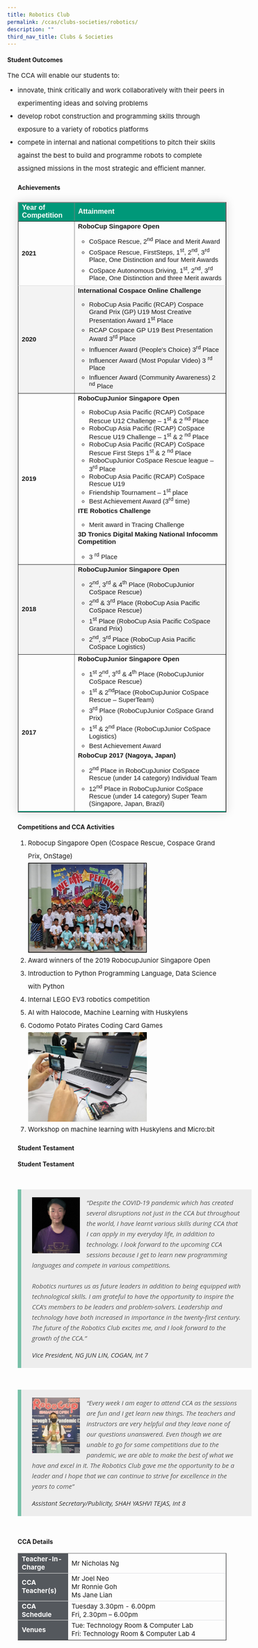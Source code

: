 ```yaml
---
title: Robotics Club
permalink: /ccas/clubs-societies/robotics/
description: ""
third_nav_title: Clubs & Societies
---
```

<h4><strong>Student Outcomes</strong></h4>

<p style="font-size:15px;">The CCA will enable our students to:</p>

<ul style="margin-top:-5px">
<li style="font-size:15px; line-height:2;">innovate, think critically and work collaboratively with their peers in experimenting ideas and solving problems</li>
<li style="font-size:15px; line-height:2;">develop robot construction and programming skills through exposure to a variety of robotics platforms</li>
<li style="font-size:15px; line-height:2;">compete in internal and national competitions to pitch their skills against the best to build and programme robots to complete assigned missions in the most strategic and efficient manner.</li>
	
	
<h4><strong>Achievements</strong></h4>

<table style="border-collapse: collapse;margin: 25px 0;font-size:15px;font-family: sans-serif;box-shadow: 0 0 20px rgba(0, 0, 0, 0.15);" border="1">
	
<thead style="background-color: #009879; font-weight: bold; font-size: 16px;">
	<tr>
			<td style="text-align:left;color:white;">Year of Competition</td>
			<td style="text-align:left;color:white;">Attainment</td>
		</tr>
	</thead>
<tbody>
	
<tr style="border-bottom: 1px solid #dddddd;">
<td><strong>2021</strong></td>
	<td style="font-size:15px;"><strong>RoboCup Singapore Open</strong>
		<br>
		<ul>
			<li style="font-size:15px;margin-bottom:5px;">CoSpace Rescue, 2<sup>nd</sup> Place and Merit Award</li>
                                <li style="font-size:15px;margin-bottom:5px;">CoSpace Rescue, FirstSteps, 1<sup>st</sup>, 2<sup>nd</sup>, 3<sup>rd</sup> Place, One Distinction and four Merit Awards</li>
                               <li style="font-size:15px;margin-bottom:5px;">CoSpace Autonomous Driving,  1<sup>st</sup>, 2<sup>nd</sup>, 3<sup>rd</sup> Place, One Distinction and three Merit awards</li>
		</ul>
	</td>
</tr>
															
<tr style="background-color: #f3f3f3;">
<td style="font-size:15px;"><strong>2020</strong></td>
	<td style="font-size:15px;"><strong>International Cospace Online Challenge</strong>
		<ul> 
			<li style="font-size:15px;margin-bottom:5px;">RoboCup Asia Pacific (RCAP) Cospace Grand Prix (GP) U19 Most Creative Presentation Award 1<sup>st</sup> Place</li>
                                <li style="font-size:15px;margin-bottom:5px;">RCAP Cospace GP U19 Best Presentation Award 3<sup>rd</sup> Place</li>
                                <li style="font-size:15px;margin-bottom:5px;">Influencer Award (People's Choice) 3<sup>rd</sup> Place</li>
                                <li style="font-size:15px;margin-bottom:5px;">Influencer Award (Most Popular Video) 3 <sup>rd</sup> Place</li>
                                <li style="font-size:15px;margin-bottom:5px;">Influencer Award (Community Awareness) 2 <sup>nd</sup> Place</li>
		</ul>
	</td>
</tr>

<tr>
<td style="font-size:15px;"><strong>2019</strong></td>
	<td style="font-size:15px;">
                 <strong>RoboCupJunior Singapore Open</strong>
		<ul> 
			<li style="font-size:15px;">RoboCup Asia Pacific (RCAP) CoSpace Rescue U12 Challenge – 1<sup>st</sup> &amp; 2 <sup>nd</sup> Place </li>
                                <li style="font-size:15px;">RoboCup Asia Pacific (RCAP) CoSpace Rescue U19 Challenge –  1<sup>st</sup> &amp; 2 <sup>nd</sup> Place</li>
                                <li style="font-size:15px;">RoboCup Asia Pacific (RCAP) CoSpace Rescue First Steps  1<sup>st</sup> &amp; 2 <sup>nd</sup> Place</li>
                                <li style="font-size:15px;">RoboCupJunior CoSpace Rescue league – 3<sup>rd</sup> Place</li>
                                <li style="font-size:15px;">RoboCup Asia Pacific (RCAP) CoSpace Rescue U19</li>
                                <li style="font-size:15px;">Friendship Tournament – 1<sup>st</sup> place</li>
                                <li style="font-size:15px;margin-bottom:5px;">Best Achievement Award (3<sup>rd</sup> time)</li>
	        </ul>
                <strong>ITE Robotics Challenge</strong>
		<ul> 
			<li style="font-size:15px;margin-bottom:5px;">Merit award in Tracing Challenge</li>
	        </ul>
             <strong>3D Tronics Digital Making National Infocomm Competition</strong>
		<ul> 
			<li style="font-size:15px;margin-bottom:5px;">3 <sup>rd</sup> Place</li>
	        </ul>
	</td>
</tr>

<tr style="background-color: #f3f3f3;">
<td style="font-size:15px;"><strong>2018</strong></td>
	<td style="font-size:15px;"><strong>RoboCupJunior Singapore Open</strong>
		<ul> 
			<li style="font-size:15px;margin-bottom:5px;">2<sup>nd</sup>, 3<sup>rd</sup> &amp; 4<sup>th</sup> Place (RoboCupJunior CoSpace Rescue)</li>
                                <li style="font-size:15px;margin-bottom:5px;">2<sup>nd</sup> &amp; 3<sup>rd</sup> Place (RoboCup Asia Pacific CoSpace Rescue)</li>
                                <li style="font-size:15px;margin-bottom:5px;">1<sup>st</sup> Place (RoboCup Asia Pacific CoSpace Grand Prix)</li>
                                <li style="font-size:15px;margin-bottom:5px;">2<sup>nd</sup>, 3<sup>rd</sup> Place (RoboCup Asia Pacific CoSpace Logistics)
		</li></ul>
	</td>
</tr>

<tr style="border-bottom: 2px solid #009879;">
<td style="font-size:15px;"><strong>2017</strong></td>
	<td style="font-size:15px;"><strong>RoboCupJunior Singapore Open</strong>
		<br>
		<ul> 
			<li style="font-size:15px;margin-bottom:5px;">1<sup>st</sup> 2<sup>nd</sup>, 3<sup>rd</sup> &amp; 4<sup>th</sup> Place (RoboCupJunior CoSpace Rescue)</li>
                                <li style="font-size:15px;margin-bottom:5px;">1<sup>st</sup> &amp; 2<sup>nd</sup>Place (RoboCupJunior CoSpace Rescue – SuperTeam)</li>
																	<li style="font-size:15px;margin-bottom:5px;">3<sup>rd</sup> Place (RoboCupJunior CoSpace Grand Prix)</li>
                                <li style="font-size:15px;margin-bottom:5px;">1<sup>st</sup> &amp; 2<sup>nd</sup> Place (RoboCupJunior CoSpace Logistics)</li>                                
                                <li style="font-size:15px;margin-bottom:5px;">Best Achievement Award</li>
		</ul>
	<strong>RoboCup 2017 (Nagoya, Japan)</strong>
		<br>
		<ul> 
			<li style="font-size:15px; margin-bottom:5px;">2<sup>nd</sup> Place in RoboCupJunior CoSpace Rescue (under 14 category) Individual Team</li>
                                <li style="font-size:15px;margin-bottom:5px;">12<sup>nd</sup> Place in RoboCupJunior CoSpace Rescue (under 14 category) Super Team (Singapore, Japan, Brazil)</li>
		</ul>
	</td>
</tr>
</tbody>
</table>

	
<h4><strong>Competitions and CCA Activities</strong></h4>

<ol style="margin-top:-5px">
<li style="font-size:15px; line-height:2;">Robocup Singapore Open (Cospace Rescue, Cospace Grand Prix, OnStage)</li>
<img style="width:60%; height:auto;" src="/images/robo1.jpg">
<li style="font-size:15px; line-height:2;">Award winners of the 2019 RobocupJunior Singapore Open</li>
<li style="font-size:15px; line-height:2;">Introduction to Python Programming Language, Data Science with Python</li>
<li style="font-size:15px; line-height:2;">Internal LEGO EV3 robotics competition</li>
<li style="font-size:15px; line-height:2;">AI with Halocode, Machine Learning with Huskylens</li>
<li style="font-size:15px; line-height:2;">Codomo Potato Pirates Coding Card Games</li>

<img style="width:60%; height:auto;" src="/images/robo2.jpg">
<li style="font-size:15px; line-height:2;">Workshop on machine learning with Huskylens and&nbsp;Micro:bit</li>
	</ol>
	
<h4><strong>Student Testament</strong></h4>
<h4><strong>Student Testament</strong></h4>
<blockquote style="font-size: 15px;
  width:100%;
  margin:50px auto;
  font-family:Open Sans;
  font-style:italic;
  color: #555555;
  padding:1.2em 25px 1.2em 25px;
  border-left:8px solid #78C0A8 ;
  line-height:1.6;
  position: relative;
  background:#EDEDED;">
<img align="left" src="/images/ROBOTICS05.jpg" style="width: 23%;margin-right:15px;">
“Despite the COVID-19 pandemic which has created several disruptions not just in the CCA but throughout the world, I have learnt various skills during CCA that I can apply in my everyday life, in addition to technology. I look forward to the upcoming CCA sessions because I get to learn new programming languages and compete in various competitions.<br><br>
Robotics nurtures us as future leaders in addition to being equipped with technological skills. I am grateful to have the opportunity to inspire the CCA's members to be leaders and problem-solvers. Leadership and technology have both increased in importance in the twenty-first century. The future of the Robotics Club excites me, and I look forward to the growth of the CCA.”
  <span style="display:block; color:#333333; margin-top:1em;font-size:15px;"><em>Vice President, NG JUN LIN, COGAN, Int 7</em></span>
</blockquote>

<blockquote style="font-size: 15px;
  width:100%;
  margin:50px auto;
  font-family:Open Sans;
  font-style:italic;
  color: #555555;
  padding:1.2em 25px 1.2em 25px;
  border-left:8px solid #78C0A8 ;
  line-height:1.6;
  position: relative;
  background:#EDEDED;">
<img align="left" src="/images/ROBOTICS6.jpg" style="width: 23%;margin-right:15px;">“Every week I am eager to attend CCA as the sessions are fun and I get learn new things. The teachers and instructors are very helpful and they leave none of our questions unanswered. Even though we are unable to go for some competitions due to the pandemic, we are able to make the best of what we have and excel in it. The Robotics Club gave me the opportunity to be a leader and I hope that we can continue to strive for excellence in the years to come”
  <span style="display:block; color:#333333; margin-top:1em;font-size:15px;"><em>Assistant Secretary/Publicity, SHAH YASHVI TEJAS, Int 8</em></span>
	</blockquote>

<h4><strong>CCA Details</strong></h4>
<table border="1" style="width:100%;">
	<tbody>
		<tr>
			<td style="background-color: #54585d; font-weight: bold; font-size: 15px; border: 1px solid #54585d; color:white;border-bottom: 1px solid #dddddd;width:24%;">Teacher-In-Charge</td>
			<td style="border: 1px solid #dddfe1;font-size: 15px;">Mr Nicholas Ng</td>
		</tr>

<tr>
			<td style="background-color: #54585d; font-weight: bold; font-size: 15px; border: 1px solid #54585d;border-bottom: 1px solid #dddddd; color:white;">CCA Teacher(s)</td>
			<td style="border: 1px solid #dddfe1;font-size: 15px;">Mr Joel Neo<br>Mr Ronnie Goh<br>Ms Jane Lian</td>
		</tr>

<tr>
			<td style="background-color: #54585d; font-weight: bold; font-size: 15px; border: 1px solid #54585d; color:white;border-bottom: 1px solid #dddddd;">CCA Schedule</td>
			<td style="border: 1px solid #dddfe1;font-size: 15px;">Tuesday 3.30pm - 6.00pm<br>Fri, 2.30pm – 6.00pm</td>
		</tr>
		
<tr>
			<td style="background-color: #54585d; font-weight: bold; font-size: 15px; border: 1px solid #54585d; color:white;">Venues</td>
			<td style="border: 1px solid #dddfe1;font-size: 15px;">Tue: Technology Room &amp; Computer Lab<br>Fri: Technology Room &amp; Computer Lab 4</td>
		</tr>
		
</tbody>
</table>
</div></ul>